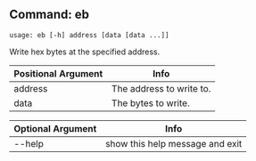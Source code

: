 ## Command: eb ##
```
usage: eb [-h] address [data [data ...]]
```
Write hex bytes at the specified address.  

| Positional Argument | Info |
|---------------------|------|
| address | The address to write to. |
| data | The bytes to write. |

| Optional Argument | Info |
|---------------------|------|
| --help | show this help message and exit |


